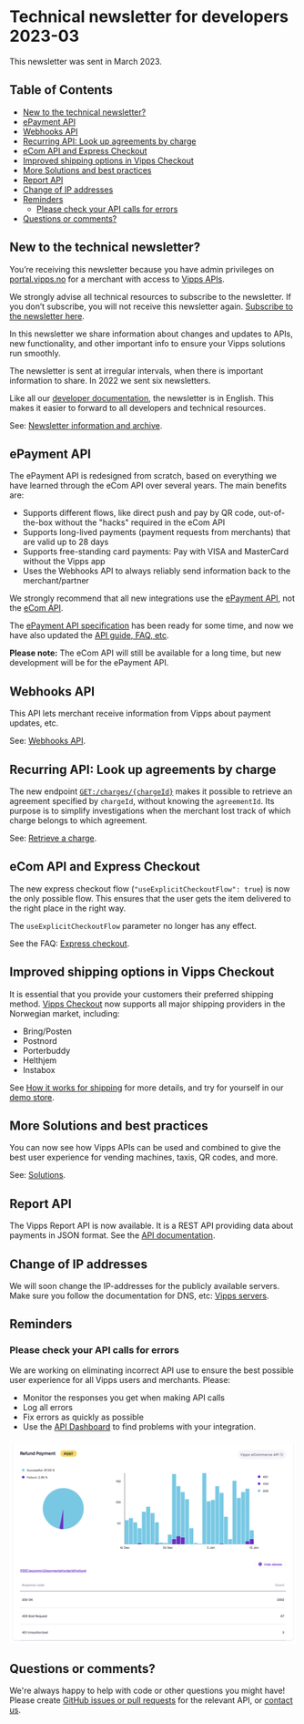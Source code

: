 <!-- START_METADATA
---
title: Technical newsletter for developers 2023-02
sidebar_label: 2023-03
sidebar_position: 66
pagination_next: null
pagination_prev: null
draft: true
---
END_METADATA -->

# Technical newsletter for developers 2023-03

This newsletter was sent in March 2023.

<!-- START_COMMENT -->

## Table of Contents

* [New to the technical newsletter?](#new-to-the-technical-newsletter)
* [ePayment API](#epayment-api)
* [Webhooks API](#webhooks-api)
* [Recurring API: Look up agreements by charge](#recurring-api-look-up-agreements-by-charge)
* [eCom API and Express Checkout](#ecom-api-and-express-checkout)
* [Improved shipping options in Vipps Checkout](#improved-shipping-options-in-vipps-checkout)
* [More Solutions and best practices](#more-solutions-and-best-practices)
* [Report API](#report-api)
* [Change of IP addresses](#change-of-ip-addresses)
* [Reminders](#reminders)
  * [Please check your API calls for errors](#please-check-your-api-calls-for-errors)
* [Questions or comments?](#questions-or-comments)

<!-- END_COMMENT -->

## New to the technical newsletter?

You’re receiving this newsletter because you have admin privileges on
[portal.vipps.no](https://portal.vipps.no)
for a merchant with access to
[Vipps APIs](https://developer.vippsmobilepay.com/docs/APIs).

We strongly advise all technical resources to subscribe to the newsletter. If you
don’t subscribe, you will not receive this newsletter again.
[Subscribe to the newsletter here](https://cloud.melding.vipps.no/utv).

In this newsletter we share information about changes and updates to APIs,
new functionality, and other important info to ensure your Vipps solutions run
smoothly.

The newsletter is sent at irregular intervals, when there is important
information to share. In 2022 we sent six newsletters.

Like all our
[developer documentation](https://developer.vippsmobilepay.com),
the newsletter is in English. This makes
it easier to forward to all developers and technical resources.

See:
[Newsletter information and archive](https://developer.vippsmobilepay.com/docs/vipps-developers/newsletters).

## ePayment API

The ePayment API is redesigned from scratch, based on everything we have learned through the
eCom API over several years. The main benefits are:

* Supports different flows, like direct push and pay by QR code, out-of-the-box without the "hacks" required in the eCom API
* Supports long-lived payments (payment requests from merchants) that are valid up to 28 days
* Supports free-standing card payments: Pay with VISA and MasterCard without the Vipps app
* Uses the Webhooks API to always reliably send information back to the merchant/partner

We strongly recommend that all new integrations use the
[ePayment API](https://developer.vippsmobilepay.com/docs/APIs/epayment-api), not the
[eCom API](https://developer.vippsmobilepay.com/docs/APIs/ecom-api).

The
[ePayment API specification](https://developer.vippsmobilepay.com/api/epayment)
has been ready for some time, and now
we have also updated the
[API guide, FAQ, etc](https://developer.vippsmobilepay.com/docs/APIs/epayment-api).

**Please note:** The eCom API will still be available for a long time, but new development will
be for the ePayment API.

## Webhooks API

This API lets merchant receive information from Vipps about payment updates, etc.

See: [Webhooks API](https://developer.vippsmobilepay.com/docs/APIs/webhooks-api).

## Recurring API: Look up agreements by charge

The new endpoint
[`GET:/charges/{chargeId}`](https://developer.vippsmobilepay.com/api/recurring)
makes it possible to retrieve an agreement specified by `chargeId`,
without knowing the `agreementId`.
Its purpose is to simplify investigations when the merchant lost track of which
charge belongs to which agreement.

See: [Retrieve a charge](https://developer.vippsmobilepay.com/docs/APIs/recurring-api/vipps-recurring-api#retrieve-a-charge).

## eCom API and Express Checkout

The new express checkout flow (`"useExplicitCheckoutFlow": true`) is now the only possible flow.
This ensures that the user gets the item delivered to the right place in the right way.

The `useExplicitCheckoutFlow` parameter no longer has any effect.

See the FAQ:
[Express checkout](https://developer.vippsmobilepay.com/docs/APIs/ecom-api/vipps-ecom-api-faq#express-checkout).

## Improved shipping options in Vipps Checkout

It is essential that you provide your customers their preferred shipping method.
[Vipps Checkout](https://developer.vippsmobilepay.com/docs/APIs/checkout-api)
now supports all major shipping providers in the Norwegian market, including:

* Bring/Posten
* Postnord
* Porterbuddy
* Helthjem
* Instabox

See
[How it works for shipping](https://developer.vippsmobilepay.com/docs/APIs/checkout-api/vipps-checkout-how-it-works-shipping)
for more details, and try for yourself in our
[demo store](https://demo.vipps.no/vipps-checkout-1/full).

## More Solutions and best practices

You can now see how Vipps APIs can be used and combined to give the best
user experience for vending machines, taxis, QR codes, and more.

See: [Solutions](https://developer.vippsmobilepay.com/docs/vipps-solutions).

## Report API

The Vipps Report API is now available. It is a REST API providing data about
payments in JSON format. See the
[API documentation](https://developer.vippsmobilepay.com/docs/APIs/report-api).

## Change of IP addresses

We will soon change the IP-addresses for the publicly available servers.
Make sure you follow the documentation for DNS, etc:
[Vipps servers](https://developer.vippsmobilepay.com/docs/vipps-developers/developer-resources/servers).

## Reminders

### Please check your API calls for errors

We are working on eliminating incorrect API use to ensure the best possible user
experience for all Vipps users and merchants. Please:

* Monitor the responses you get when making API calls
* Log all errors
* Fix errors as quickly as possible
* Use the
  [API Dashboard](../developer-resources/api-dashboard.md)
  to find problems with your integration.

![API Dashboard example](images/2021-02-api-dashboard-example.png)

## Questions or comments?

We're always happy to help with code or other questions you might have!
Please create [GitHub issues or pull requests](https://github.com/vippsas)
for the relevant API,
or [contact us](https://developer.vippsmobilepay.com/docs/vipps-developers/contact).
